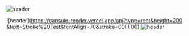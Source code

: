 ![header](https://capsule-render.vercel.app/api?type=venom&color=FA7000&height=300&section=header&text=Hellow%20SEOJIN%20World!&fontAlign=70&stroke=FA7000)

![header](https://capsule-render.vercel.app/api?type=rect&height=200       &text=Stroke%20Test&fontAlign=70&stroke=00FF00)
![header](https://capsule-render.vercel.app/api?type=wave&color=auto&height=300&section=header&text=capsule%20render&fontSize=90)
